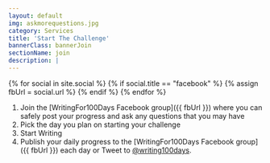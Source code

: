 ```yaml
---
layout: default
img: askmorequestions.jpg
category: Services
title: 'Start The Challenge'
bannerClass: bannerJoin
sectionName: join
description: |
---
```


{% for social in site.social %}
    {% if social.title == "facebook" %}
        {% assign fbUrl = social.url %}
    {% endif %}
{% endfor %}


1. Join the [WritingFor100Days Facebook group]({{ fbUrl }}) where you can safely post your progress and ask any questions that you may have
1. Pick the day you plan on starting your challenge
1. Start Writing
1. Publish your daily progress to the [WritingFor100Days Facebook group]({{ fbUrl }}) each day or Tweet to [@writing100days](https://twitter.com/writing100days).
